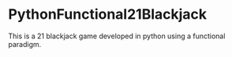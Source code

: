 # PythonFunctional21Blackjack
This is a 21 blackjack game developed in python using a functional paradigm.
